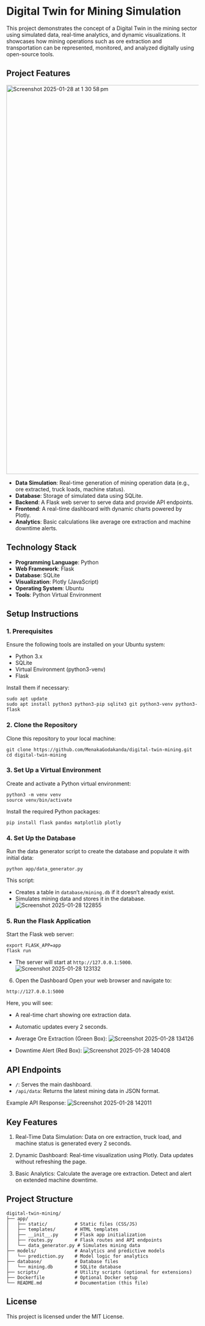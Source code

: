 # Digital Twin for Mining Simulation
This project demonstrates the concept of a Digital Twin in the mining sector using simulated data, real-time analytics, and dynamic visualizations. It showcases how mining operations such as ore extraction and transportation can be represented, monitored, and analyzed digitally using open-source tools.

## Project Features
<img width="1018" alt="Screenshot 2025-01-28 at 1 30 58 pm" src="https://github.com/user-attachments/assets/3078f80c-e598-4a80-8b57-d6476afa1a1a" />

- **Data Simulation**: Real-time generation of mining operation data (e.g., ore extracted, truck loads, machine status).
- **Database**: Storage of simulated data using SQLite.
- **Backend**: A Flask web server to serve data and provide API endpoints.
- **Frontend**: A real-time dashboard with dynamic charts powered by Plotly.
- **Analytics**: Basic calculations like average ore extraction and machine downtime alerts.

## Technology Stack
- **Programming Language**: Python
- **Web Framework**: Flask
- **Database**: SQLite
- **Visualization**: Plotly (JavaScript)
- **Operating System**: Ubuntu
- **Tools**: Python Virtual Environment

## Setup Instructions

### 1. Prerequisites
Ensure the following tools are installed on your Ubuntu system:
- Python 3.x
- SQLite
- Virtual Environment (python3-venv)
- Flask

Install them if necessary:
```
sudo apt update
sudo apt install python3 python3-pip sqlite3 git python3-venv python3-flask
```

### 2. Clone the Repository
Clone this repository to your local machine:
```
git clone https://github.com/MenakaGodakanda/digital-twin-mining.git
cd digital-twin-mining
```

### 3. Set Up a Virtual Environment
Create and activate a Python virtual environment:
```
python3 -m venv venv
source venv/bin/activate
```
Install the required Python packages:
```
pip install flask pandas matplotlib plotly
```
### 4. Set Up the Database
Run the data generator script to create the database and populate it with initial data:
```
python app/data_generator.py
```
This script:
- Creates a table in `database/mining.db` if it doesn’t already exist.
- Simulates mining data and stores it in the database.
![Screenshot 2025-01-28 122855](https://github.com/user-attachments/assets/929bab27-9627-4b6b-9636-d9c278ce6397)

### 5. Run the Flask Application
Start the Flask web server:
```
export FLASK_APP=app
flask run
```
- The server will start at `http://127.0.0.1:5000`.
![Screenshot 2025-01-28 123132](https://github.com/user-attachments/assets/837b87e7-d130-44bb-b16c-b9487f671363)

6. Open the Dashboard
Open your web browser and navigate to:
```
http://127.0.0.1:5000
```
Here, you will see:
- A real-time chart showing ore extraction data.
- Automatic updates every 2 seconds.
- Average Ore Extraction (Green Box):
![Screenshot 2025-01-28 134126](https://github.com/user-attachments/assets/278d11ef-e337-4eeb-b8d3-21bccf4343ac)

- Downtime Alert (Red Box):
![Screenshot 2025-01-28 140408](https://github.com/user-attachments/assets/1c724cdd-c85e-4541-a138-632d2a79d4c9)

## API Endpoints
- `/`: Serves the main dashboard.
- `/api/data`: Returns the latest mining data in JSON format.

Example API Response:
![Screenshot 2025-01-28 142011](https://github.com/user-attachments/assets/008b77a7-9217-4b60-92d0-2e3652ef2f20)

## Key Features
1. Real-Time Data Simulation:
Data on ore extraction, truck load, and machine status is generated every 2 seconds.

2. Dynamic Dashboard:
Real-time visualization using Plotly.
Data updates without refreshing the page.

3. Basic Analytics:
Calculate the average ore extraction.
Detect and alert on extended machine downtime.

## Project Structure
```
digital-twin-mining/
├── app/
│   ├── static/          # Static files (CSS/JS)
│   ├── templates/       # HTML templates
│   ├── __init__.py      # Flask app initialization
│   ├── routes.py        # Flask routes and API endpoints
│   └── data_generator.py # Simulates mining data
├── models/              # Analytics and predictive models
│   └── prediction.py    # Model logic for analytics
├── database/            # Database files
│   └── mining.db        # SQLite database
├── scripts/             # Utility scripts (optional for extensions)
├── Dockerfile           # Optional Docker setup
└── README.md            # Documentation (this file)
```

## License

This project is licensed under the MIT License.
